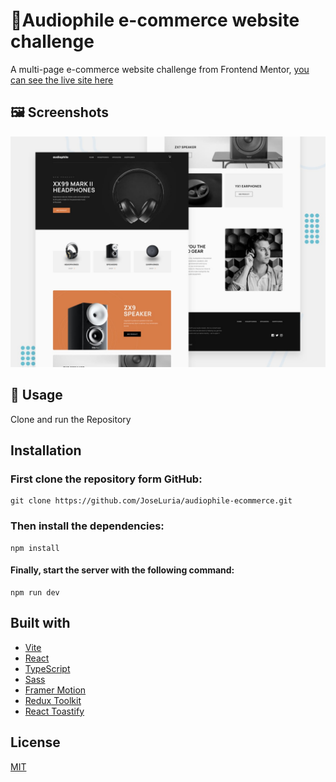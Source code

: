 # 🤖Audiophile e-commerce website challenge

A multi-page e-commerce website challenge from Frontend Mentor, [you can see the live site here](https://audiophile-ecommerce-website.netlify.app/)

## 🖼️ Screenshots

![Screenshot](./public/preview.jpg)

## 🚀 Usage

Clone and run the Repository

## Installation

### First clone the repository form GitHub:

```shell
git clone https://github.com/JoseLuria/audiophile-ecommerce.git
```

### Then install the dependencies:

```shell
npm install
```

#### Finally, start the server with the following command:

```shell
npm run dev
```

## Built with

- [Vite](https://vitejs.dev/)
- [React](https://reactjs.org/)
- [TypeScript](https://www.typescriptlang.org/)
- [Sass](https://sass-lang.com/)
- [Framer Motion](https://www.framer.com/docs/animation/)
- [Redux Toolkit](https://redux-toolkit.js.org/)
- [React Toastify](https://fkhadra.github.io/react-toastify/introduction)

## License

[MIT](https://opensource.org/licenses/MIT)
